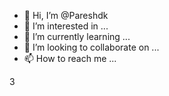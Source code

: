 - 👋 Hi, I’m @Pareshdk
- 👀 I’m interested in ...
- 🌱 I’m currently learning ...
- 💞️ I’m looking to collaborate on ...
- 📫 How to reach me ...

<!---
Pareshdk/Pareshdk is a ✨ special ✨ repository because its `README.md` (this file) appears on your GitHub profile.
You can click the Preview link to take a look at your changes.
--->
3
